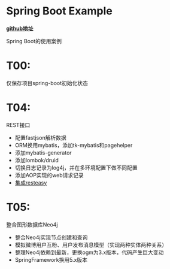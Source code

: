 # Spring Boot Example

**[github地址](https://github.com/JesseyGone/project-dev)**

Spring Boot的使用案例

# T00: 
仅保存项目spring-boot初始化状态

# T04: 
REST接口
- 配置fastjson解析数据
- ORM换用mybatis，添加tk-mybatis和pagehelper
- 添加mybatis-generator
- 添加lombok/druid
- 切换日志记录为log4j，并在多环境配置下做不同配置
- 添加AOP实现的web请求记录
- [集成resteasy](https://github.com/JesseyGone/project-dev/blob/T04/src/main/java/ind/lgh/system/service/impl/SysUserServiceImpl.java)

# T05: 
整合图形数据库Neo4j
- 整合Neo4j实现节点创建和查询
- 模拟微博用户互粉、用户发布消息模型（实现两种实体两种关系）
- 整理Neo4j依赖到最新，更换ogm为3.x版本，代码产生巨大变动
- SpringFramework换用5.x版本
